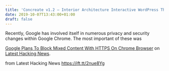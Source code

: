 ```yaml
---
title: 'Concreate v1.2 – Interior Architecture Interactive WordPress Theme'
date: 2019-10-07T13:43:00+01:00
draft: false
---
```


Recently, Google has involved itself in numerous privacy and security changes within Google Chrome. The most important of these was

[Google Plans To Block Mixed Content With HTTPS On Chrome Browser](https://latesthackingnews.com/2019/10/07/google-plans-to-block-mixed-content-with-https-on-chrome-browser/) on [Latest Hacking News](https://latesthackingnews.com).

  
  
from Latest Hacking News https://ift.tt/2nue8Yg